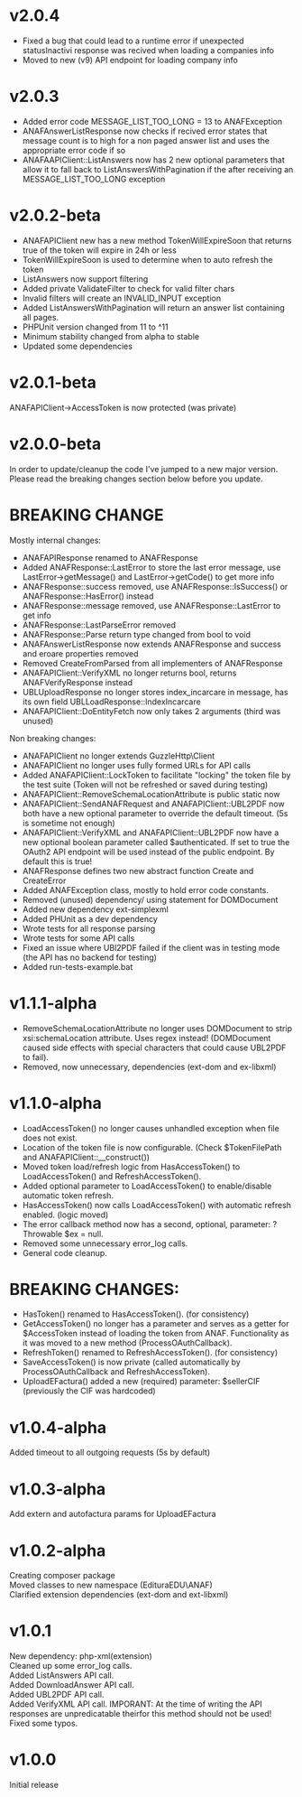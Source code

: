 # v2.0.4  
- Fixed a bug that could lead to a runtime error if unexpected statusInactivi response was recived when loading a companies info  
- Moved to new (v9) API endpoint for loading company info
  
  
# v2.0.3  
- Added error code MESSAGE_LIST_TOO_LONG = 13 to ANAFException  
- ANAFAnswerListResponse now checks if recived error states that message count is to high for a non paged answer list and uses the appropriate error code if so  
- ANAFAAPIClient::ListAnswers now has 2 new optional parameters that allow it to fall back to ListAnswersWithPagination if the after receiving an MESSAGE_LIST_TOO_LONG exception  
  
# v2.0.2-beta  
- ANAFAPIClient new has a new method TokenWillExpireSoon that returns true of the token will expire in 24h or less  
- TokenWillExpireSoon is used to determine when to auto refresh the token  
- ListAnswers now support filtering  
- Added private ValidateFilter to check for valid filter chars  
- Invalid filters will create an INVALID_INPUT exception  
- Added ListAnswersWithPagination will return an answer list containing all pages.  
- PHPUnit version changed from 11  to ^11  
- Minimum stability changed from alpha to stable  
- Updated some dependencies  


# v2.0.1-beta  
ANAFAPIClient->AccessToken is now protected (was private)  
# v2.0.0-beta
In order to update/cleanup the code I've jumped to a new major version. Please read the breaking changes section below before you update.
# BREAKING CHANGE
Mostly internal changes:
- ANAFAPIResponse renamed to ANAFResponse  
- Added ANAFResponse::LastError to store the last error message, use LastError->getMessage() and LastError->getCode() to get more info  
- ANAFResponse::success removed, use ANAFResponse::IsSuccess() or ANAFResponse::HasError() instead  
- ANAFResponse::message removed, use ANAFResponse::LastError to get info  
- ANAFResponse::LastParseError removed  
- ANAFResponse::Parse return type changed from bool to void  
- ANAFAnswerListResponse now extends ANAFResponse and success and eroare properties removed  
- Removed CreateFromParsed from all implementers of ANAFResponse  
- ANAFAPIClient::VerifyXML no longer returns bool, returns ANAFVerifyResponse instead  
- UBLUploadResponse no longer stores index_incarcare in message, has its own field UBLLoadResponse::IndexIncarcare  
- ANAFAPIClient::DoEntityFetch now only takes 2 arguments (third was unused)  

Non breaking changes:  
- ANAFAPIClient no longer extends GuzzleHttp\Client  
- ANAFAPIClient no longer uses fully formed URLs for API calls  
- Added ANAFAPIClient::LockToken to facilitate "locking" the token file by the test suite (Token will not be refreshed or saved during testing)  
- ANAFAPIClient::RemoveSchemaLocationAttribute is public static now  
- ANAFAPIClient::SendANAFRequest and ANAFAPIClient::UBL2PDF now both have a new optional parameter to override the default timeout. (5s is sometime not enough)  
- ANAFAPIClient::VerifyXML and ANAFAPIClient::UBL2PDF now have a new optional boolean parameter called $authenticated. If set to true the OAuth2 API endpoint will be used instead of the public endpoint. By default this is true!  
- ANAFResponse defines two new abstract function Create and CreateError  
- Added ANAFException class, mostly to hold error code constants.  
- Removed (unused) dependency/ using statement for DOMDocument  
- Added new dependency ext-simplexml  
- Added PHUnit as a dev dependency  
- Wrote tests for all response parsing  
- Wrote tests for some API calls
- Fixed an issue where UBl2PDF failed if the client was in testing mode (the API has no backend for testing)  
- Added run-tests-example.bat  


# v1.1.1-alpha  
- RemoveSchemaLocationAttribute no longer uses DOMDocument to strip xsi:schemaLocation attribute. Uses regex instead! (DOMDocument caused side effects with special characters that could cause UBL2PDF to fail).
- Removed, now unnecessary, dependencies (ext-dom and ex-libxml)
  
# v1.1.0-alpha  
- LoadAccessToken() no longer causes unhandled exception when file does not exist.  
- Location of the token file is now configurable. (Check $TokenFilePath and ANAFAPIClient::__construct())  
- Moved token load/refresh logic from HasAccessToken() to LoadAccessToken() and RefreshAccessToken().  
- Added optional parameter to LoadAccessToken() to enable/disable automatic token refresh.  
- HasAccessToken() now calls LoadAccessToken() with automatic refresh enabled. (logic moved)  
- The error callback method now has a second, optional, parameter: ?Throwable $ex = null.  
- Removed some unnecessary error_log calls.  
- General code cleanup.

BREAKING CHANGES:  
=================  
- HasToken() renamed to HasAccessToken(). (for consistency)  
- GetAccessToken() no longer has a parameter and serves as a getter for $AccessToken instead of loading the token from ANAF. Functionality as it was moved to a new method (ProcessOAuthCallback).  
- RefreshToken() renamed to RefreshAccessToken(). (for consistency)  
- SaveAccessToken() is now private (called automatically by ProcessOAuthCallback and RefreshAccessToken).  
- UploadEFactura() added a new (required) parameter: $sellerCIF (previously the CIF was hardcoded)  


# v1.0.4-alpha  
Added timeout to all outgoing requests (5s by default)  
  
# v1.0.3-alpha  
Add extern and autofactura params for UploadEFactura  

# v1.0.2-alpha  
Creating composer package  
Moved classes to new namespace (EdituraEDU\ANAF)  
Clarified extension dependencies (ext-dom and ext-libxml)  

# v1.0.1  
New dependency: php-xml(extension)  
Cleaned up some error_log calls.  
Added ListAnswers API call.  
Added DownloadAnswer API call.  
Added UBL2PDF API call.  
Added VerifyXML API call. IMPORANT: At the time of writing the API responses are unpredicatable theirfor this method should not be used!  
Fixed some typos.  
  
# v1.0.0  
Initial release  

